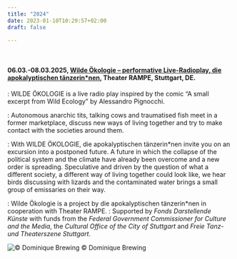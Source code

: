 ```yaml
---
title: "2024"
date: 2023-01-10T10:29:57+02:00
draft: false

---
```


&nbsp;

#### **06.03.-08.03.2025, [Wilde Ökologie – performative Live-Radioplay, die apokalyptischen tänzerin\*nen](https://theaterrampe.de/event/wilde-oekologie/), Theater RAMPE, Stuttgart, DE.**

:   WILDE ÖKOLOGIE is a live radio play inspired by the comic “A small excerpt from Wild Ecology” by Alessandro Pignocchi. 

:   Autonomous anarchic tits, talking cows and traumatised fish meet in a former marketplace, discuss new ways of living together and try to make contact with the societies around them.

:   With WILDE ÖKOLOGIE, die apokalyptischen tänzerin\*nen invite you on an excursion into a postponed future. A future in which the collapse of the political system and the climate have already been overcome and a new order is spreading. Speculative and driven by the question of what a different society, a different way of living together could look like, we hear birds discussing with lizards and the contaminated water brings a small group of emissaries on their way.

:   Wilde Ökologie is a project by die apokalyptischen tänzerin\*nen in cooperation with Theater RAMPE. 
:   Supported by *Fonds Darstellende Künste* with funds from the *Federal Government Commissioner for Culture and the Media*, the *Cultural Office of the City of Stuttgart* and *Freie Tanz- und Theaterszene Stuttgart*.


![© Dominique Brewing](/upcoming/woe.png)
© Dominique Brewing
